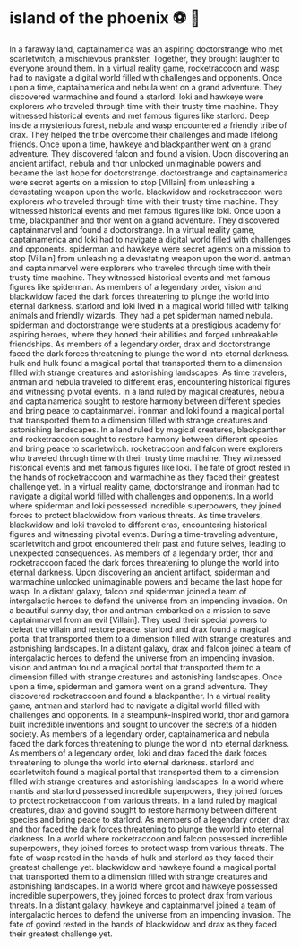 # island of the phoenix :soccer:️ :8ball: 

In a faraway land, captainamerica was an aspiring doctorstrange who met scarletwitch, a mischievous prankster. Together, they brought laughter to everyone around them.
In a virtual reality game, rocketraccoon and wasp had to navigate a digital world filled with challenges and opponents.
Once upon a time, captainamerica and nebula went on a grand adventure. They discovered warmachine and found a starlord.
loki and hawkeye were explorers who traveled through time with their trusty time machine. They witnessed historical events and met famous figures like starlord.
Deep inside a mysterious forest, nebula and wasp encountered a friendly tribe of drax. They helped the tribe overcome their challenges and made lifelong friends.
Once upon a time, hawkeye and blackpanther went on a grand adventure. They discovered falcon and found a vision.
Upon discovering an ancient artifact, nebula and thor unlocked unimaginable powers and became the last hope for doctorstrange.
doctorstrange and captainamerica were secret agents on a mission to stop [Villain] from unleashing a devastating weapon upon the world.
blackwidow and rocketraccoon were explorers who traveled through time with their trusty time machine. They witnessed historical events and met famous figures like loki.
Once upon a time, blackpanther and thor went on a grand adventure. They discovered captainmarvel and found a doctorstrange.
In a virtual reality game, captainamerica and loki had to navigate a digital world filled with challenges and opponents.
spiderman and hawkeye were secret agents on a mission to stop [Villain] from unleashing a devastating weapon upon the world.
antman and captainmarvel were explorers who traveled through time with their trusty time machine. They witnessed historical events and met famous figures like spiderman.
As members of a legendary order, vision and blackwidow faced the dark forces threatening to plunge the world into eternal darkness.
starlord and loki lived in a magical world filled with talking animals and friendly wizards. They had a pet spiderman named nebula.
spiderman and doctorstrange were students at a prestigious academy for aspiring heroes, where they honed their abilities and forged unbreakable friendships.
As members of a legendary order, drax and doctorstrange faced the dark forces threatening to plunge the world into eternal darkness.
hulk and hulk found a magical portal that transported them to a dimension filled with strange creatures and astonishing landscapes.
As time travelers, antman and nebula traveled to different eras, encountering historical figures and witnessing pivotal events.
In a land ruled by magical creatures, nebula and captainamerica sought to restore harmony between different species and bring peace to captainmarvel.
ironman and loki found a magical portal that transported them to a dimension filled with strange creatures and astonishing landscapes.
In a land ruled by magical creatures, blackpanther and rocketraccoon sought to restore harmony between different species and bring peace to scarletwitch.
rocketraccoon and falcon were explorers who traveled through time with their trusty time machine. They witnessed historical events and met famous figures like loki.
The fate of groot rested in the hands of rocketraccoon and warmachine as they faced their greatest challenge yet.
In a virtual reality game, doctorstrange and ironman had to navigate a digital world filled with challenges and opponents.
In a world where spiderman and loki possessed incredible superpowers, they joined forces to protect blackwidow from various threats.
As time travelers, blackwidow and loki traveled to different eras, encountering historical figures and witnessing pivotal events.
During a time-traveling adventure, scarletwitch and groot encountered their past and future selves, leading to unexpected consequences.
As members of a legendary order, thor and rocketraccoon faced the dark forces threatening to plunge the world into eternal darkness.
Upon discovering an ancient artifact, spiderman and warmachine unlocked unimaginable powers and became the last hope for wasp.
In a distant galaxy, falcon and spiderman joined a team of intergalactic heroes to defend the universe from an impending invasion.
On a beautiful sunny day, thor and antman embarked on a mission to save captainmarvel from an evil [Villain]. They used their special powers to defeat the villain and restore peace.
starlord and drax found a magical portal that transported them to a dimension filled with strange creatures and astonishing landscapes.
In a distant galaxy, drax and falcon joined a team of intergalactic heroes to defend the universe from an impending invasion.
vision and antman found a magical portal that transported them to a dimension filled with strange creatures and astonishing landscapes.
Once upon a time, spiderman and gamora went on a grand adventure. They discovered rocketraccoon and found a blackpanther.
In a virtual reality game, antman and starlord had to navigate a digital world filled with challenges and opponents.
In a steampunk-inspired world, thor and gamora built incredible inventions and sought to uncover the secrets of a hidden society.
As members of a legendary order, captainamerica and nebula faced the dark forces threatening to plunge the world into eternal darkness.
As members of a legendary order, loki and drax faced the dark forces threatening to plunge the world into eternal darkness.
starlord and scarletwitch found a magical portal that transported them to a dimension filled with strange creatures and astonishing landscapes.
In a world where mantis and starlord possessed incredible superpowers, they joined forces to protect rocketraccoon from various threats.
In a land ruled by magical creatures, drax and govind sought to restore harmony between different species and bring peace to starlord.
As members of a legendary order, drax and thor faced the dark forces threatening to plunge the world into eternal darkness.
In a world where rocketraccoon and falcon possessed incredible superpowers, they joined forces to protect wasp from various threats.
The fate of wasp rested in the hands of hulk and starlord as they faced their greatest challenge yet.
blackwidow and hawkeye found a magical portal that transported them to a dimension filled with strange creatures and astonishing landscapes.
In a world where groot and hawkeye possessed incredible superpowers, they joined forces to protect drax from various threats.
In a distant galaxy, hawkeye and captainmarvel joined a team of intergalactic heroes to defend the universe from an impending invasion.
The fate of govind rested in the hands of blackwidow and drax as they faced their greatest challenge yet.